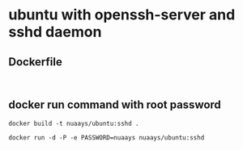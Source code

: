 # ubuntu with openssh-server and sshd daemon

## Dockerfile
```


```


## docker run command with root password
```
docker build -t nuaays/ubuntu:sshd .

docker run -d -P -e PASSWORD=nuaays nuaays/ubuntu:sshd
```



